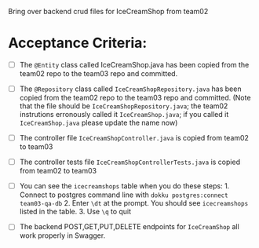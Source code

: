 Bring over backend crud files for IceCreamShop from team02

# Acceptance Criteria:

- [ ] The `@Entity` class called IceCreamShop.java has been copied from the team02 repo to the team03 repo and committed.
- [ ] The `@Repository` class called `IceCreamShopRepository.java` has been copied from the team02 repo to the team03 repo and committed.  (Note that the file should be `IceCreamShopRepository.java`; the team02 instrutions erronously called it `IceCreamShop.java`; if you called it `IceCreamShop.java` please update the name now)
- [ ] The controller file `IceCreamShopController.java` is copied from team02 to team03
- [ ] The controller tests file `IceCreamShopControllerTests.java` is copied from team02 to team03

- [ ] You can see the `icecreamshops` table when you do these steps:
      1. Connect to postgres command line with 
         ```
         dokku postgres:connect team03-qa-db
         ```
      2. Enter `\dt` at the prompt. You should see
         `icecreamshops` listed in the table.
      3. Use `\q` to quit

- [ ] The backend POST,GET,PUT,DELETE endpoints for `IceCreamShop` all work properly in Swagger.

